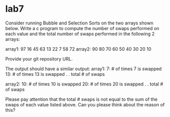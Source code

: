 # lab7
Consider running Bubble and Selection Sorts on the two arrays shown below. Write a c program to compute the number of swaps performed on each value and the total number of swaps performed in the following 2 arrays:

array1: 97  16  45  63  13  22  7  58  72
array2: 90  80  70  60  50  40  30  20  10

Provide your git repository URL. 

The output should have a similar output:
array1:
7: # of times 7 is swapped
13: # of times 13 is swapped
.
.
total # of swaps

array2:
10: # of times 10 is swapped
20: # of times 20 is swapped
.
.
total # of swaps

Please pay attention that the total # swaps is not equal to the sum of the swaps of each value listed above. Can you please think about the reason of this?
